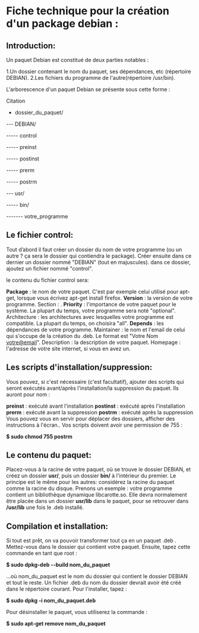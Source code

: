 Fiche technique pour la création d'un package debian :
======================================================

Introduction:
-------------

Un paquet Debian est constitué de deux parties notables :
 
1.Un dossier contenant le nom du paquet, ses dépendances, etc (répertoire DEBIAN). 
2.Les fichiers du programme de l'autre(répertoire /usr/bin).

L'arborescence d'un paquet Debian se présente sous cette forme :

Citation

- dossier_du_paquet/

--- DEBIAN/

----- control

----- preinst

----- postinst

----- prerm

----- postrm

--- usr/

----- bin/

------- votre_programme

Le fichier control:
-------------------

 Tout d’abord il faut créer un dossier du nom de votre programme (ou un autre ? ça sera le dossier qui contiendra le package). Créer ensuite dans ce dernier un dossier nommé "DEBIAN" (tout en majuscules).
 dans ce dossier, ajoutez un fichier nommé "control".

le contenu du fichier control sera:

**Package** : le nom de votre paquet. C'est par exemple celui utilisé pour apt-get, lorsque vous écrivez apt-get install firefox.
**Version** : la version de votre programme.
Section : .
**Priority** : l'importance de votre paquet pour le système. La plupart du temps, votre programme sera noté "optional".
Architecture : les architectures avec lesquelles votre programme est compatible. La plupart du temps, on choisira "all".
**Depends** : les dépendances de votre programme.
Maintainer : le nom et l'email de celui qui s'occupe de la création du .deb.  Le format est "Votre Nom <votre@email>".
Description : la description de votre paquet.
Homepage : l'adresse de votre site internet, si vous en avez un.

Les scripts d'installation/suppression:
---------------------------------------

Vous pouvez, si c'est nécessaire (c'est facultatif), ajouter des scripts qui seront exécutés avant/après l'installation/la suppression du paquet. Ils auront pour nom :

**preinst** : exécuté avant l'installation
**postinst** : exécuté après l'installation
**prerm** : exécuté avant la suppression
**postrm** : exécuté après la suppression
Vous pouvez vous en servir pour déplacer des dossiers, afficher des instructions à l'écran..
Vos scripts doivent avoir une permission de 755 :

**$ sudo chmod 755 postrm**

Le contenu du paquet:
---------------------

 Placez-vous à la racine de votre paquet, où se trouve le dossier DEBIAN, et créez un dossier **usr/**, puis un dossier **bin/** à l'intérieur du premier. Le principe est le même pour les autres: considérez la racine du paquet comme la racine du disque. Prenons un exemple : votre programme contient un bibliothèque dynamique libcarotte.so. Elle devra normalement être placée dans un dossier **usr/lib** dans le paquet, pour se retrouver dans **/usr/lib** une fois le .deb installé.


Compilation et installation:
----------------------------

Si tout est prêt, on va pouvoir transformer tout ça en un paquet .deb .
Mettez-vous dans le dossier qui contient votre paquet. Ensuite, tapez cette commande en tant que root :

**$ sudo dpkg-deb --build nom_du_paquet**

...où nom_du_paquet est le nom du dossier qui contient le dossier DEBIAN et tout le reste.
Un fichier .deb du nom du dossier devrait avoir été créé dans le répertoire courant. Pour l'installer, tapez :

**$ sudo dpkg -i nom_du_paquet.deb**

Pour désinstaller le paquet, vous utiliserez la commande :

**$ sudo apt-get remove nom_du_paquet**
